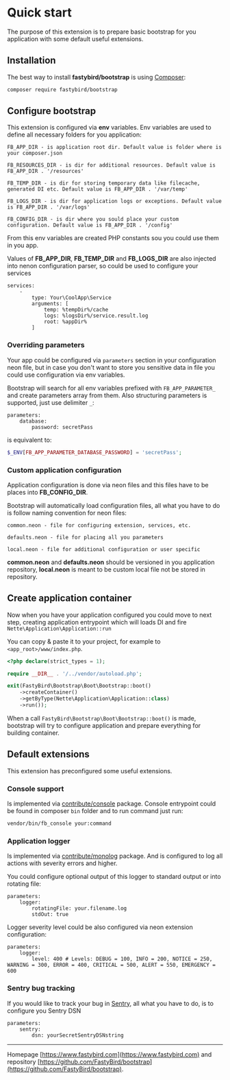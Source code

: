 # Quick start

The purpose of this extension is to prepare basic bootstrap for you application with some default useful extensions.

## Installation

The best way to install **fastybird/bootstrap** is using [Composer](http://getcomposer.org/):

```sh
composer require fastybird/bootstrap
```

## Configure bootstrap

This extension is configured via **env** variables. Env variables are used to define all necessary folders for you
application:

```
FB_APP_DIR - is application root dir. Default value is folder where is your composer.json

FB_RESOURCES_DIR - is dir for additional resources. Default value is FB_APP_DIR . '/resources'

FB_TEMP_DIR - is dir for storing temporary data like filecache, generated DI etc. Default value is FB_APP_DIR . '/var/temp'

FB_LOGS_DIR - is dir for application logs or exceptions. Default value is FB_APP_DIR . '/var/logs'

FB_CONFIG_DIR - is dir where you sould place your custom configuration. Default value is FB_APP_DIR . '/config' 
```

From this env variables are created PHP constants sou you could use them in you app.

Values of **FB_APP_DIR**, **FB_TEMP_DIR** and **FB_LOGS_DIR** are also injected into nenon configuration parser, so
could be used to configure your services

```neon
services: 
    -
        type: Your\CoolApp\Service
        arguments: [
            temp: %tempDir%/cache
            logs: %logsDir%/service.result.log
            root: %appDir%
        ]
```

### Overriding parameters

Your app could be configured via `parameters` section in your configuration neon file, but in case you don't want to
store you sensitive data in file you could use configuration via env variables.

Bootstrap will search for all env variables prefixed with `FB_APP_PARAMETER_` and create parameters array from them.
Also structuring parameters is supported, just use delimiter `_`:

```nenon
parameters:
    database:
        password: secretPass
```

is equivalent to:

```php
$_ENV[FB_APP_PARAMETER_DATABASE_PASSWORD] = 'secretPass';
```

### Custom application configuration

Application configuration is done via neon files and this files have to be places into **FB_CONFIG_DIR**.

Bootstrap will automatically load configuration files, all what you have to do is follow naming convention for neon
files:

```
common.neon - file for configuring extension, services, etc.

defaults.neon - file for placing all you parameters

local.neon - file for additional configuration or user specific
```

**common.neon** and **defaults.neon** should be versioned in you application repository, **local.neon** is meant to be
custom local file not be stored in repository.

## Create application container

Now when you have your application configured you could move to next step, creating application entrypoint which will
loads DI and fire `Nette\Application\Application::run`

You can copy & paste it to your project, for example to `<app_root>/www/index.php`.

```php
<?php declare(strict_types = 1);

require __DIR__ . '/../vendor/autoload.php';

exit(FastyBird\Bootstrap\Boot\Bootstrap::boot()
    ->createContainer()
    ->getByType(Nette\Application\Application::class)
    ->run());
```

When a call `FastyBird\Bootstrap\Boot\Bootstrap::boot()` is made, bootstrap will try to configure application and
prepare everything for building container.

## Default extensions

This extension has preconfigured some useful extensions.

### Console support

Is implemented via [contribute/console](https://github.com/contributte/console) package. Console entrypoint could be
found in composer `bin` folder and to run command just run:

```sh
vendor/bin/fb_console your:command
```

### Application logger

Is implemented via [contribute/monolog](https://github.com/contributte/monolog) package. And is configured to log all
actions with severity errors and higher.

You could configure optional output of this logger to standard output or into rotating file:

```neon
parameters:
    logger:
        rotatingFile: your.filename.log
        stdOut: true
```

Logger severity level could be also configured via neon extension configuration:

```neon
parameters:
    logger:
        level: 400 # Levels: DEBUG = 100, INFO = 200, NOTICE = 250, WARNING = 300, ERROR = 400, CRITICAL = 500, ALERT = 550, EMERGENCY = 600
```

### Sentry bug tracking

If you would like to track your bug in [Sentry](https://sentry.io/), all what you have to do, is to configure you Sentry
DSN

```neon
parameters:
    sentry:
        dsn: yourSecretSentryDSNstring
```

***
Homepage [https://www.fastybird.com](https://www.fastybird.com) and
repository [https://github.com/FastyBird/bootstrap](https://github.com/FastyBird/bootstrap).
